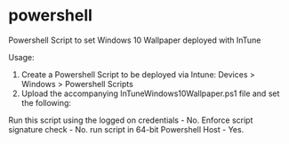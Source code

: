 # powershell
Powershell Script to set Windows 10 Wallpaper deployed with InTune

Usage:

1. Create a Powershell Script to be deployed via Intune: Devices > Windows > Powershell Scripts
2. Upload the accompanying InTuneWindows10Wallpaper.ps1 file and set the following:

Run this script using the logged on credentials - No.
Enforce script signature check - No.
run script in 64-bit Powershell Host - Yes.


